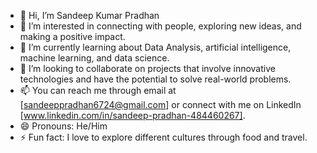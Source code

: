 - 👋 Hi, I’m Sandeep Kumar Pradhan
- 👀 I’m interested in connecting with people, exploring new ideas, and making a positive impact.
- 🌱 I’m currently learning about Data Analysis, artificial intelligence, machine learning, and data science.
- 💞️ I’m looking to collaborate on projects that involve innovative technologies and have the potential to solve real-world problems.
- 📫 You can reach me through email at [sandeeppradhan6724@gmail.com] or connect with me on LinkedIn [www.linkedin.com/in/sandeep-pradhan-484460267].
- 😄 Pronouns: He/Him
- ⚡ Fun fact:  I love to explore different cultures through food and travel.  

<!---
sandip6724/sandip6724 is a ✨ special ✨ repository because its `README.md` (this file) appears on your GitHub profile.
You can click the Preview link to take a look at your changes.
--->
